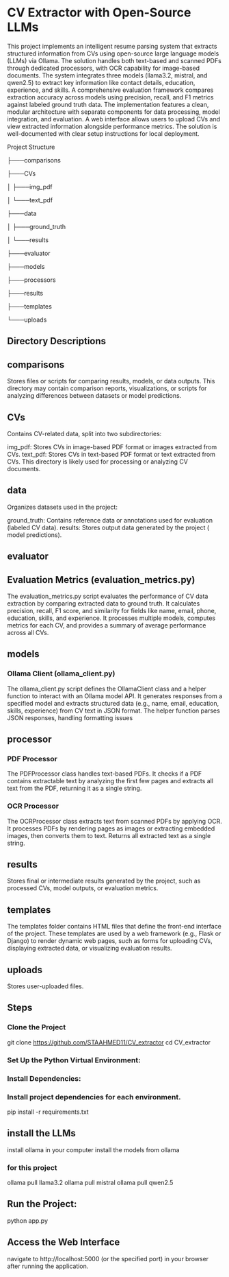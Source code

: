 # CV Extractor with Open-Source LLMs
This project implements an intelligent resume parsing system that extracts structured information from CVs using open-source large language models (LLMs) via Ollama. The solution handles both text-based and scanned PDFs through dedicated processors, with OCR capability for image-based documents.
The system integrates three models (llama3.2, mistral, and qwen2.5) to extract key information like contact details, education, experience, and skills. A comprehensive evaluation framework compares extraction accuracy across models using precision, recall, and F1 metrics against labeled ground truth data.
The implementation features a clean, modular architecture with separate components for data processing, model integration, and evaluation. A web interface allows users to upload CVs and view extracted information alongside performance metrics. The solution is well-documented with clear setup instructions for local deployment.


Project Structure

├───comparisons

├───CVs

│   ├───img_pdf

│   └───text_pdf

├───data

│   ├───ground_truth

│   └───results

├───evaluator

├───models

├───processors

├───results

├───templates

└───uploads

## Directory Descriptions
## comparisons
Stores files or scripts for comparing results, models, or data outputs. This directory may contain comparison reports, visualizations, or scripts for analyzing differences between datasets or model predictions.


## CVs
Contains CV-related data, split into two subdirectories:


img_pdf: Stores CVs in image-based PDF format or images extracted from CVs.
text_pdf: Stores CVs in text-based PDF format or text extracted from CVs.
This directory is likely used for processing or analyzing CV documents.

## data
Organizes datasets used in the project:


ground_truth: Contains reference data or annotations used for evaluation (labeled CV data).
results: Stores output data generated by the project ( model predictions).

## evaluator
## Evaluation Metrics (evaluation_metrics.py)
The evaluation_metrics.py script evaluates the performance of CV data extraction by comparing extracted data to ground truth. It calculates precision, recall, F1 score, and similarity for fields like name, email, phone, education, skills, and experience. It processes multiple models, computes metrics for each CV, and provides a summary of average performance across all CVs.

## models
### Ollama Client (ollama_client.py)

The ollama_client.py script defines the OllamaClient class and a helper function to interact with an Ollama model API. It generates responses from a specified model and extracts structured data (e.g., name, email, education, skills, experience) from CV text in JSON format. The helper function parses JSON responses, handling formatting issues

## processor
### PDF Processor 
The PDFProcessor class handles text-based PDFs. It checks if a PDF contains extractable text by analyzing the first few pages and extracts all text from the PDF, returning it as a single string.
### OCR Processor 
The OCRProcessor class extracts text from scanned PDFs by applying OCR. It processes PDFs by rendering pages as images or extracting embedded images, then converts them to text. Returns all extracted text as a single string.

## results
Stores final or intermediate results generated by the project, such as processed CVs, model outputs, or evaluation metrics.


## templates
The templates folder contains HTML files that define the front-end interface of the project. These templates are used by a web framework (e.g., Flask or Django) to render dynamic web pages, such as forms for uploading CVs, displaying extracted data, or visualizing evaluation results.

## uploads
Stores user-uploaded files.

## Steps

### Clone the Project
git clone https://github.com/STAAHMED11/CV_extractor
cd CV_extractor

### Set Up the Python Virtual Environment:
### Install Dependencies:
### Install project dependencies for each environment.
 pip install -r requirements.txt
## install the LLMs
install ollama in your computer
install the models from ollama

### for this project
ollama pull llama3.2
ollama pull mistral
ollama pull qwen2.5

## Run the Project:
python app.py 
## Access the Web Interface
navigate to http://localhost:5000 (or the specified port) in your browser after running the application.
